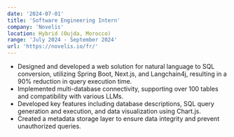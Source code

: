 ```yaml
---
date: '2024-07-01'
title: 'Software Engineering Intern'
company: 'Novelis'
location: Hybrid (Oujda, Morocco)
range: 'July 2024 - September 2024'
url: 'https://novelis.io/fr/'
---
```


- Designed and developed a web solution for natural language to SQL conversion, utilizing Spring Boot, Next.js, and Langchain4j, resulting in a 90% reduction in query execution time.
- Implemented multi-database connectivity, supporting over 100 tables and compatibility with various LLMs.
- Developed key features including database descriptions, SQL query generation and execution, and data visualization using Chart.js.
- Created a metadata storage layer to ensure data integrity and prevent unauthorized queries.
